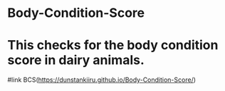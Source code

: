 # Body-Condition-Score
# This checks for the body condition score in dairy animals.
#link BCS(https://dunstankiiru.github.io/Body-Condition-Score/)
